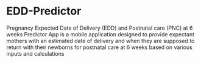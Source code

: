 # EDD-Predictor
Pregnancy Expected Date of Delivery (EDD) and Postnatal care (PNC) at 6 weeks Predictor App is a mobile application designed to provide expectant mothers with an estimated date of delivery and when they are supposed to return with their newborns for postnatal care at 6 weeks based on various inputs and calculations
